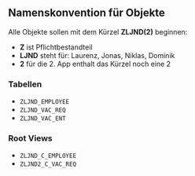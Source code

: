 ## Namenskonvention für Objekte

Alle Objekte sollen mit dem Kürzel **ZLJND(2)** beginnen:

- **Z** ist Pflichtbestandteil
- **LJND** steht für: Laurenz, Jonas, Niklas, Dominik
- **2** für die 2. App enthalt das Kürzel noch eine 2

### Tabellen

- `ZLJND_EMPLOYEE`
- `ZLJND_VAC_REQ`
- `ZLJND_VAC_ENT`

### Root Views

- `ZLJND_C_EMPLOYEE`
- `ZLJND2_C_VAC_REQ`

